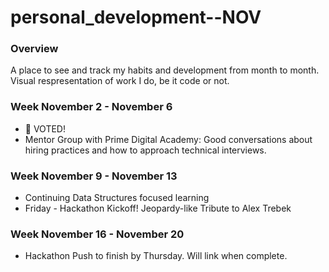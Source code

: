 # personal_development--NOV

### Overview

A place to see and track my habits and development from month to month. Visual respresentation of work I do, be it code or not.

### Week November 2 - November 6

- 🎉 VOTED! 
- Mentor Group with Prime Digital Academy: Good conversations about hiring practices and how to approach technical interviews.

### Week November 9 - November 13

- Continuing Data Structures focused learning
- Friday - Hackathon Kickoff! Jeopardy-like Tribute to Alex Trebek

### Week November 16 - November 20
- Hackathon Push to finish by Thursday. Will link when complete.
